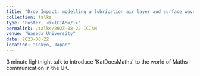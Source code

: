 ```yaml
---
title: "Drop Impact: modelling a lubrication air layer and surface waves in droplet rebound dynamics."
collection: talks
type: "Poster, <i>ICIAM</i>"
permalink: /talks/2023-08-22-ICIAM
venue: "Waseda University"
date: 2023-08-22
location: "Tokyo, Japan"
---
```


3 minute lightnight talk to introduce 'KatDoesMaths' to the world of Maths communication in the UK. 
